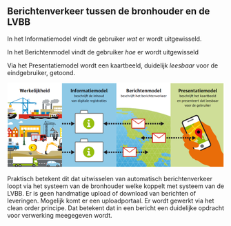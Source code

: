 Berichtenverkeer tussen de bronhouder en de LVBB
------------------------------------------------

In het Informatiemodel vindt de gebruiker *wat* er wordt uitgewisseld.

In het Berichtenmodel vindt de gebruiker *hoe* er wordt uitgewisseld

Via het Presentatiemodel wordt een kaartbeeld, duidelijk *leesbaar* voor de
eindgebruiker, getoond.

![](media/b482ab5708eee8baa64a8652bf97ab90.png)

Praktisch betekent dit dat uitwisselen van automatisch berichtenverkeer loopt
via het systeem van de bronhouder welke koppelt met systeem van de LVBB. Er is
geen handmatige upload of download van berichten of leveringen. Mogelijk komt er
een uploadportaal. Er wordt gewerkt via het clean order principe. Dat betekent
dat in een bericht een duidelijke opdracht voor verwerking meegegeven wordt.

